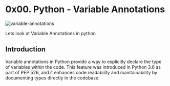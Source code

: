 # 0x00. Python - Variable Annotations

![variable-annotations](https://i.redd.it/y9y25tefi5401.png)

Lets look at Variable Annotations in python

## Introduction

Variable annotations in Python provide a way to explicitly declare the type of variables within the code. This feature was introduced in Python 3.6 as part of PEP 526, and it enhances code readability and maintainability by documenting types directly in the codebase.
